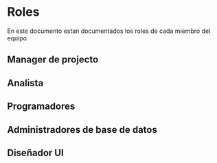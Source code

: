 # Roles

En este documento estan documentados los roles de cada miembro del equipo.

## Manager de projecto

## Analista

## Programadores

## Administradores de base de datos

## Diseñador UI
